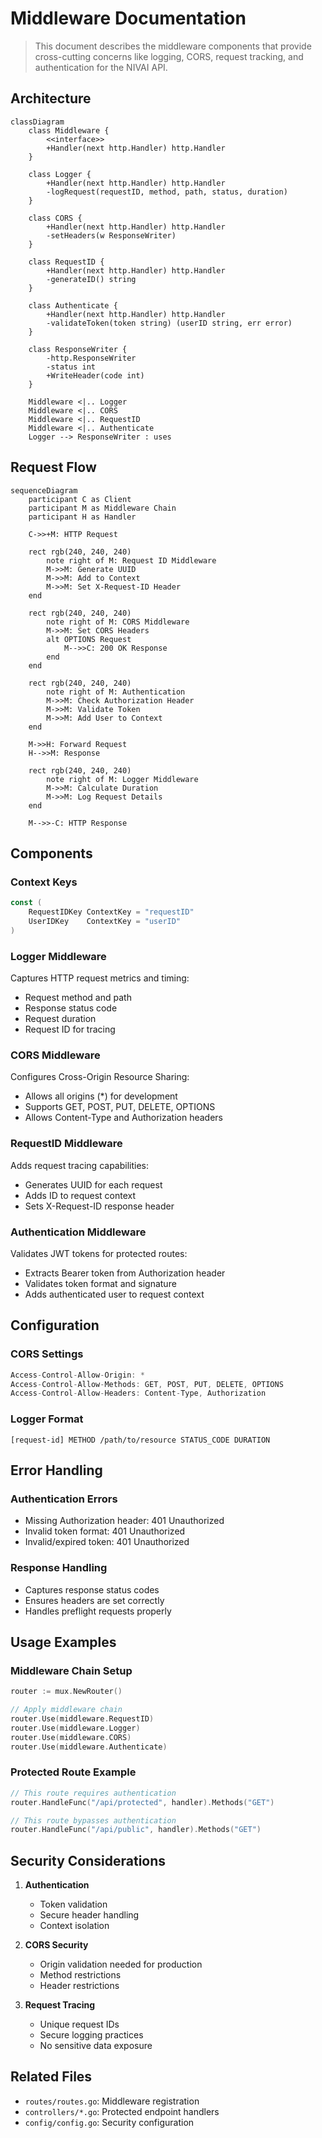 # Middleware Documentation

> This document describes the middleware components that provide cross-cutting concerns like logging, CORS, request tracking, and authentication for the NIVAI API.

## Architecture

```mermaid
classDiagram
    class Middleware {
        <<interface>>
        +Handler(next http.Handler) http.Handler
    }

    class Logger {
        +Handler(next http.Handler) http.Handler
        -logRequest(requestID, method, path, status, duration)
    }

    class CORS {
        +Handler(next http.Handler) http.Handler
        -setHeaders(w ResponseWriter)
    }

    class RequestID {
        +Handler(next http.Handler) http.Handler
        -generateID() string
    }

    class Authenticate {
        +Handler(next http.Handler) http.Handler
        -validateToken(token string) (userID string, err error)
    }

    class ResponseWriter {
        -http.ResponseWriter
        -status int
        +WriteHeader(code int)
    }

    Middleware <|.. Logger
    Middleware <|.. CORS
    Middleware <|.. RequestID
    Middleware <|.. Authenticate
    Logger --> ResponseWriter : uses

```

## Request Flow

```mermaid
sequenceDiagram
    participant C as Client
    participant M as Middleware Chain
    participant H as Handler

    C->>+M: HTTP Request

    rect rgb(240, 240, 240)
        note right of M: Request ID Middleware
        M->>M: Generate UUID
        M->>M: Add to Context
        M->>M: Set X-Request-ID Header
    end

    rect rgb(240, 240, 240)
        note right of M: CORS Middleware
        M->>M: Set CORS Headers
        alt OPTIONS Request
            M-->>C: 200 OK Response
        end
    end

    rect rgb(240, 240, 240)
        note right of M: Authentication
        M->>M: Check Authorization Header
        M->>M: Validate Token
        M->>M: Add User to Context
    end

    M->>H: Forward Request
    H-->>M: Response

    rect rgb(240, 240, 240)
        note right of M: Logger Middleware
        M->>M: Calculate Duration
        M->>M: Log Request Details
    end

    M-->>-C: HTTP Response
```

## Components

### Context Keys

```go
const (
    RequestIDKey ContextKey = "requestID"
    UserIDKey    ContextKey = "userID"
)
```

### Logger Middleware

Captures HTTP request metrics and timing:

- Request method and path
- Response status code
- Request duration
- Request ID for tracing

### CORS Middleware

Configures Cross-Origin Resource Sharing:

- Allows all origins (\*) for development
- Supports GET, POST, PUT, DELETE, OPTIONS
- Allows Content-Type and Authorization headers

### RequestID Middleware

Adds request tracing capabilities:

- Generates UUID for each request
- Adds ID to request context
- Sets X-Request-ID response header

### Authentication Middleware

Validates JWT tokens for protected routes:

- Extracts Bearer token from Authorization header
- Validates token format and signature
- Adds authenticated user to request context

## Configuration

### CORS Settings

```go
Access-Control-Allow-Origin: *
Access-Control-Allow-Methods: GET, POST, PUT, DELETE, OPTIONS
Access-Control-Allow-Headers: Content-Type, Authorization
```

### Logger Format

```
[request-id] METHOD /path/to/resource STATUS_CODE DURATION
```

## Error Handling

### Authentication Errors

- Missing Authorization header: 401 Unauthorized
- Invalid token format: 401 Unauthorized
- Invalid/expired token: 401 Unauthorized

### Response Handling

- Captures response status codes
- Ensures headers are set correctly
- Handles preflight requests properly

## Usage Examples

### Middleware Chain Setup

```go
router := mux.NewRouter()

// Apply middleware chain
router.Use(middleware.RequestID)
router.Use(middleware.Logger)
router.Use(middleware.CORS)
router.Use(middleware.Authenticate)
```

### Protected Route Example

```go
// This route requires authentication
router.HandleFunc("/api/protected", handler).Methods("GET")

// This route bypasses authentication
router.HandleFunc("/api/public", handler).Methods("GET")
```

## Security Considerations

1. **Authentication**

   - Token validation
   - Secure header handling
   - Context isolation

2. **CORS Security**

   - Origin validation needed for production
   - Method restrictions
   - Header restrictions

3. **Request Tracing**
   - Unique request IDs
   - Secure logging practices
   - No sensitive data exposure

## Related Files

- `routes/routes.go`: Middleware registration
- `controllers/*.go`: Protected endpoint handlers
- `config/config.go`: Security configuration
